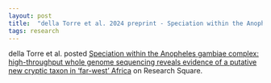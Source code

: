 ```yaml
---
layout: post
title:  "della Torre et al. 2024 preprint - Speciation within the Anopheles gambiae complex: high-throughput whole genome sequencing reveals evidence of a putative new cryptic taxon in ‘far-west’ Africa"
tags: research
---
```


della Torre et al. posted [Speciation within the Anopheles gambiae complex: high-throughput whole genome sequencing reveals evidence of a putative new cryptic taxon in ‘far-west’ Africa](https://doi.org/10.21203/rs.3.rs-3914444/v1) on Research Square.
